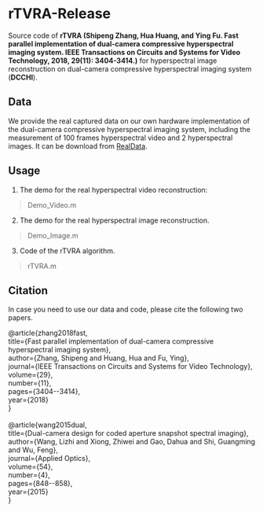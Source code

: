 # rTVRA-Release

Source code of **rTVRA (Shipeng Zhang, Hua Huang, and Ying Fu. Fast parallel implementation of dual-camera compressive hyperspectral imaging system. IEEE Transactions on Circuits and Systems for Video Technology, 2018, 29(11): 3404-3414.)** for hyperspectral image reconstruction on dual-camera compressive hyperspectral imaging system (**DCCHI**).

## Data
We provide the real captured data on our own hardware implementation of the dual-camera compressive hyperspectral imaging system, including the measurement of 100 frames hyperspectral video and 2 hyperspectral images. It can be download from [RealData](https://drive.google.com/drive/folders/1xTHmHsOOV0guuWuZKh7troiwYr7CupPO?usp=sharing).

## Usage
1. The demo for the real hyperspectral video reconstruction:
>Demo_Video.m 

2. The demo for the real hyperspectral image reconstruction.
>Demo_Image.m 

3. Code of the rTVRA algorithm.
>rTVRA.m 

## Citation
In case you need to use our data and code, please cite the following two papers.

@article{zhang2018fast,<br/>
  title={Fast parallel implementation of dual-camera compressive hyperspectral imaging system},<br/>
  author={Zhang, Shipeng and Huang, Hua and Fu, Ying},<br/>
  journal={IEEE Transactions on Circuits and Systems for Video Technology},<br/>
  volume={29},<br/>
  number={11},<br/>
  pages={3404--3414},<br/>
  year={2018}<br/>
}<br/>
<br/>
@article{wang2015dual,<br/>
  title={Dual-camera design for coded aperture snapshot spectral imaging},<br/>
  author={Wang, Lizhi and Xiong, Zhiwei and Gao, Dahua and Shi, Guangming and Wu, Feng},<br/>
  journal={Applied Optics},<br/>
  volume={54},<br/>
  number={4},<br/>
  pages={848--858},<br/>
  year={2015}<br/>
}<br/>
